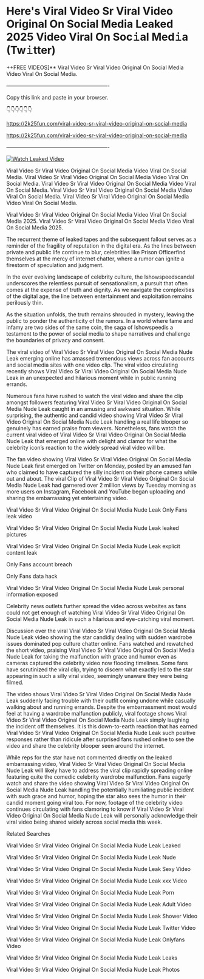 # Here's Viral Video Sr Viral Video Original On Social Media Leaked 2025 Video Viral On Soc𝚒al Med𝚒a (Tw𝚒tter)

++FREE VIDEOS]** Viral Video Sr Viral Video Original On Social Media Video Viral On Social Media.

———————————————————-

Copy this link and paste in your browser.

👇👇👇👇👇👇

https://2k25fun.com/viral-video-sr-viral-video-original-on-social-media

https://2k25fun.com/viral-video-sr-viral-video-original-on-social-media

———————————————————-

[![Watch Leaked Video](https://miro.medium.com/v2/resize:fit:828/format:webp/1*cilzJN44JGOrTw9NJCrNHA.gif "Watch Leaked Video")](https://2k25fun.com/viral-video-sr-viral-video-original-on-social-media)

Viral Video Sr Viral Video Original On Social Media Video Viral On Social Media. Viral Video Sr Viral Video Original On Social Media Video Viral On Social Media. Viral Video Sr Viral Video Original On Social Media Video Viral On Social Media. Viral Video Sr Viral Video Original On Social Media Video Viral On Social Media. Viral Video Sr Viral Video Original On Social Media Video Viral On Social Media.

Viral Video Sr Viral Video Original On Social Media Video Viral On Social Media 2025. Viral Video Sr Viral Video Original On Social Media Video Viral On Social Media 2025.

The recurrent theme of leaked tapes and the subsequent fallout serves as a reminder of the fragility of reputation in the digital era. As the lines between private and public life continue to blur, celebrities like Prison Officerfind themselves at the mercy of internet chatter, where a rumor can ignite a firestorm of speculation and judgment.

In the ever evolving landscape of celebrity culture, the Ishowspeedscandal underscores the relentless pursuit of sensationalism, a pursuit that often comes at the expense of truth and dignity. As we navigate the complexities of the digital age, the line between entertainment and exploitation remains perilously thin.

As the situation unfolds, the truth remains shrouded in mystery, leaving the public to ponder the authenticity of the rumors. In a world where fame and infamy are two sides of the same coin, the saga of Ishowspeedis a testament to the power of social media to shape narratives and challenge the boundaries of privacy and consent.

The viral video of Viral Video Sr Viral Video Original On Social Media Nude Leak emerging online has amassed tremendous views across fan accounts and social media sites with one video clip. The viral video circulating recently shows Viral Video Sr Viral Video Original On Social Media Nude Leak in an unexpected and hilarious moment while in public running errands.

Numerous fans have rushed to watch the viral video and share the clip amongst followers featuring Viral Video Sr Viral Video Original On Social Media Nude Leak caught in an amusing and awkward situation. While surprising, the authentic and candid video showing Viral Video Sr Viral Video Original On Social Media Nude Leak handling a real life blooper so genuinely has earned praise from viewers. Nonetheless, fans watch the current viral video of Viral Video Sr Viral Video Original On Social Media Nude Leak that emerged online with delight and clamor for what the celebrity icon’s reaction to the widely spread viral video will be.

The fan video showing Viral Video Sr Viral Video Original On Social Media Nude Leak first emerged on Twitter on Monday, posted by an amused fan who claimed to have captured the silly incident on their phone camera while out and about. The viral Clip of Viral Video Sr Viral Video Original On Social Media Nude Leak had garnered over 2 million views by Tuesday morning as more users on Instagram, Facebook and YouTube began uploading and sharing the embarrassing yet entertaining video.

Viral Video Sr Viral Video Original On Social Media Nude Leak Only Fans leak video

Viral Video Sr Viral Video Original On Social Media Nude Leak leaked pictures

Viral Video Sr Viral Video Original On Social Media Nude Leak explicit content leak

Only Fans account breach

Only Fans data hack

Viral Video Sr Viral Video Original On Social Media Nude Leak personal information exposed

Celebrity news outlets further spread the video across websites as fans could not get enough of watching Viral Video Sr Viral Video Original On Social Media Nude Leak in such a hilarious and eye-catching viral moment.

Discussion over the viral Viral Video Sr Viral Video Original On Social Media Nude Leak video showing the star candidly dealing with sudden wardrobe issues dominated pop culture chatter online. Fans watched and rewatched the short video, praising Viral Video Sr Viral Video Original On Social Media Nude Leak for taking the malfunction with grace and humor even as cameras captured the celebrity video now flooding timelines. Some fans have scrutinized the viral clip, trying to discern what exactly led to the star appearing in such a silly viral video, seemingly unaware they were being filmed.

The video shows Viral Video Sr Viral Video Original On Social Media Nude Leak suddenly facing trouble with their outfit coming undone while casually walking about and running errands. Despite the embarrassment most would feel at having a wardrobe malfunction publicly, viral footage shows Viral Video Sr Viral Video Original On Social Media Nude Leak simply laughing the incident off themselves. It is this down-to-earth reaction that has earned Viral Video Sr Viral Video Original On Social Media Nude Leak such positive responses rather than ridicule after surprised fans rushed online to see the video and share the celebrity blooper seen around the internet.

While reps for the star have not commented directly on the leaked embarrassing video, Viral Video Sr Viral Video Original On Social Media Nude Leak will likely have to address the viral clip rapidly spreading online featuring quite the comedic celebrity wardrobe malfunction. Fans eagerly watch and share the video showing Viral Video Sr Viral Video Original On Social Media Nude Leak handling the potentially humiliating public incident with such grace and humor, hoping the star also sees the humor in their candid moment going viral too. For now, footage of the celebrity video continues circulating with fans clamoring to know if Viral Video Sr Viral Video Original On Social Media Nude Leak will personally acknowledge their viral video being shared widely across social media this week.

Related Searches

Viral Video Sr Viral Video Original On Social Media Nude Leak Leaked

Viral Video Sr Viral Video Original On Social Media Nude Leak Nude

Viral Video Sr Viral Video Original On Social Media Nude Leak Sexy Video

Viral Video Sr Viral Video Original On Social Media Nude Leak xxx Video

Viral Video Sr Viral Video Original On Social Media Nude Leak Porn

Viral Video Sr Viral Video Original On Social Media Nude Leak Adult Video

Viral Video Sr Viral Video Original On Social Media Nude Leak Shower Video

Viral Video Sr Viral Video Original On Social Media Nude Leak Twitter Video

Viral Video Sr Viral Video Original On Social Media Nude Leak Onlyfans Video

Viral Video Sr Viral Video Original On Social Media Nude Leak Leaks

Viral Video Sr Viral Video Original On Social Media Nude Leak Photos